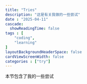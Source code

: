 ```yaml
---
title: "Tries"
description: "这是有关我做的一些尝试"
date : "2025-04-11"
cascade:
  showReadingTime: false
tags : [
    "coding",
    "learning"
]
layoutBackgroundHeaderSpace: false
cardViewScreenWidth: false
categories : ["try"]
---
```

本节包含了我的一些尝试